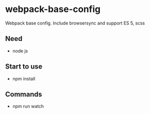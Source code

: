 # webpack-base-config
Webpack base config. Include browsersync and support ES 5, scss

<h2>Need</h2>

<ul>
<li>node js </li>
</ul>

<h2>Start to use</h2>

<ul>
<li>npm install</li>
</ul>


<h2>Commands</h2>

<ul>
  <li>npm run watch</li>
</ul>
